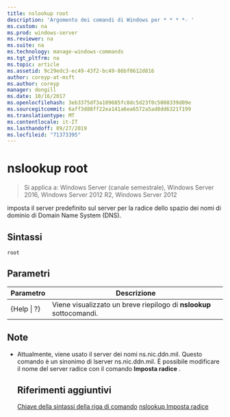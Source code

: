 ```yaml
---
title: nslookup root
description: 'Argomento dei comandi di Windows per * * * *- '
ms.custom: na
ms.prod: windows-server
ms.reviewer: na
ms.suite: na
ms.technology: manage-windows-commands
ms.tgt_pltfrm: na
ms.topic: article
ms.assetid: 9c29edc3-ec49-43f2-bc49-86bf0612d816
author: coreyp-at-msft
ms.author: coreyp
manager: dongill
ms.date: 10/16/2017
ms.openlocfilehash: 3eb3375df3a109685fc8dc5d23f0c5008339d09e
ms.sourcegitcommit: 6aff3d88ff22ea141a6ea6572a5ad8dd6321f199
ms.translationtype: MT
ms.contentlocale: it-IT
ms.lasthandoff: 09/27/2019
ms.locfileid: "71373395"
---
```

# <a name="nslookup-root"></a>nslookup root

>Si applica a: Windows Server (canale semestrale), Windows Server 2016, Windows Server 2012 R2, Windows Server 2012

imposta il server predefinito sul server per la radice dello spazio dei nomi di dominio di Domain Name System (DNS).
## <a name="syntax"></a>Sintassi
```
root 
```
## <a name="parameters"></a>Parametri

|    Parametro    |                      Descrizione                      |
|-----------------|-------------------------------------------------------|
| {Help &#124; ?} | Viene visualizzato un breve riepilogo di **nslookup** sottocomandi. |

## <a name="remarks"></a>Note
- Attualmente, viene usato il server dei nomi ns.nic.ddn.mil. Questo comando è un sinonimo di lserver ns.nic.ddn.mil. È possibile modificare il nome del server radice con il comando **Imposta radice** .
  ## <a name="additional-references"></a>Riferimenti aggiuntivi
  [Chiave della sintassi della riga di comando](command-line-syntax-key.md)
  [nslookup Imposta radice](nslookup-set-root.md)
